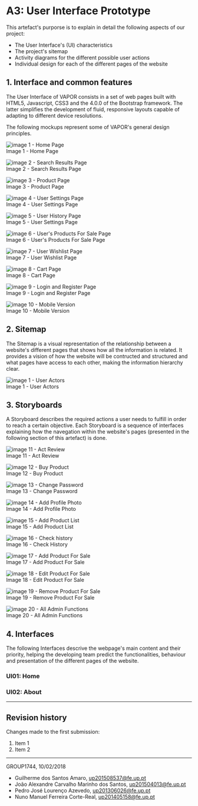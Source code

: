 # A3: User Interface Prototype

This artefact's purporse is to explain in detail the following aspects of our project:
 - The User Interface's (UI) characteristics
 - The project's sitemap
 - Activity diagrams for the different possible user actions
 - Individual design for each of the different pages of the website
 
## 1. Interface and common features

The User Interface of VAPOR consists in a set of web pages built with HTML5, Javascript, CSS3 and the 4.0.0 of the Bootstrap framework.
The latter simplifies the development of fluid, responsive layouts capable of adapting to different device resolutions.
 
The following mockups represent some of VAPOR's general design principles.

![image 1 - Home Page](/images/mockups/a3_12.png)   
Image 1 - Home Page

![image 2 - Search Results Page](/images/mockups/a3_13.png)   
Image 2 - Search Results Page

![image 3 - Product Page](/images/mockups/a3_14.png)   
Image 3 - Product Page

![image 4 - User Settings Page](/images/mockups/a3_15.png)   
Image 4 - User Settings Page

![image 5 - User History Page](/images/mockups/a3_16.png)   
Image 5 - User Settings Page

![image 6 - User's Products For Sale Page](/images/mockups/a3_17.png)   
Image 6 - User's Products For Sale Page

![image 7 - User Wishlist Page](/images/mockups/a3_18.png)   
Image 7 - User Wishlist Page

![image 8 - Cart Page](/images/mockups/a3_19.png)   
Image 8 - Cart Page

![image 9 - Login and Register Page](/images/mockups/a3_20.png)   
Image 9 - Login and Register Page
  
![image 10 - Mobile Version](/images/mockups/a3_21.png)   
Image 10 - Mobile Version

## 2. Sitemap

The Sitemap is a visual representation of the relationship between a website's different pages that shows how all the information is related.
It provides a vision of how the website will be contructed and structured and what pages have access to each other, making the information hierarchy clear.

![image 1 - User Actors](/images/sitemap/a3_1.png)   
 Image 1 - User Actors
 
## 3. Storyboards

A Storyboard describes the required actions a user needs to fulfill in order to reach a certain objective.
Each Storyboard is a sequence of interfaces explaining how the navegation within the website's pages (presented in the following section of this artefact) is done.
 
 ![image 11 - Act Review](/images/a3_2.png "Optional Title")  
 Image 11 - Act Review
 
 ![image 12 - Buy Product](/images/a3_3.png)   
 Image 12 - Buy Product
 
 ![image 13 - Change Password](/images/a3_4.png)  
 Image 13 - Change Password
 
 ![image 14 - Add Profile Photo](/images/a3_5.png)   
 Image 14 - Add Profile Photo
 
 ![image 15 - Add Product List](/images/a3_6.png)   
 Image 15 - Add Product List
 
 ![image 16 - Check history](/images/a3_7.png)   
 Image 16 - Check History
 
 ![image 17 - Add Product For Sale](/images/a3_8.png)   
 Image 17 - Add Product For Sale
 
 ![image 18 - Edit Product For Sale](/images/a3_9.png)   
 Image 18 - Edit Product For Sale
 
 ![image 19 - Remove Product For Sale](/images/a3_10.png)   
 Image 19 - Remove Product For Sale
 
 ![image 20 - All Admin Functions](/images/a3_11.png)   
 Image 20 - All Admin Functions
 
 
 
## 4. Interfaces

The following Interfaces descrive the webpage's main content and their priority, helping the developing team predict the functionalities, behaviour and presentation of the different pages of the website.
 
### UI01: Home
 
### UI02: About
 
 
***
 
## Revision history
 
Changes made to the first submission:
1. Item 1
1. Item 2
 
***
 
GROUP1744, 10/02/2018

- Guilherme dos Santos Amaro, up201508537@fe.up.pt
- João Alexandre Carvalho Marinho dos Santos, up201504013@fe.up.pt
- Pedro José Lourenço Azevedo, up201306026@fe.up.pt
- Nuno Manuel Ferreira Corte-Real, up201405158@fe.up.pt

